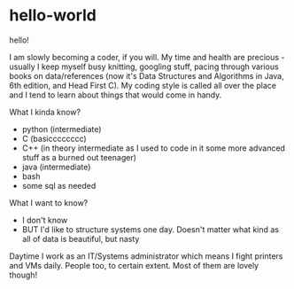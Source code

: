 # hello-world
hello!

I am slowly becoming a coder, if you will. My time and health are precious - usually I keep myself busy knitting, googling stuff, pacing through various books on data/references 
(now it's Data Structures and Algorithms in Java, 6th edition, and Head First C). My coding style is called all over the place and I tend to learn about things that would
come in handy. 

What I kinda know?
 - python (intermediate)
 - C (basicccccccc)
 - C++ (in theory intermediate as I used to code in it some more advanced stuff as a burned out teenager)
 - java (intermediate)
 - bash
 - some sql as needed


What I want to know?
 - I don't know
 - BUT I'd like to structure systems one day. Doesn't matter what kind as all of data is beautiful, but nasty

Daytime I work as an IT/Systems administrator which means I fight printers and VMs daily. People too, to certain extent. Most of them are lovely though!
